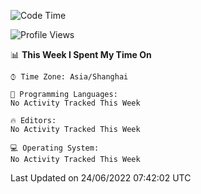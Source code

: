 <!--START_SECTION:waka-->
![Code Time](http://img.shields.io/badge/Code%20Time-8%20mins-blue)

![Profile Views](http://img.shields.io/badge/Profile%20Views-0-blue)

📊 **This Week I Spent My Time On** 

```text
⌚︎ Time Zone: Asia/Shanghai

💬 Programming Languages: 
No Activity Tracked This Week

🔥 Editors: 
No Activity Tracked This Week

💻 Operating System: 
No Activity Tracked This Week

```


 Last Updated on 24/06/2022 07:42:02 UTC
<!--END_SECTION:waka-->